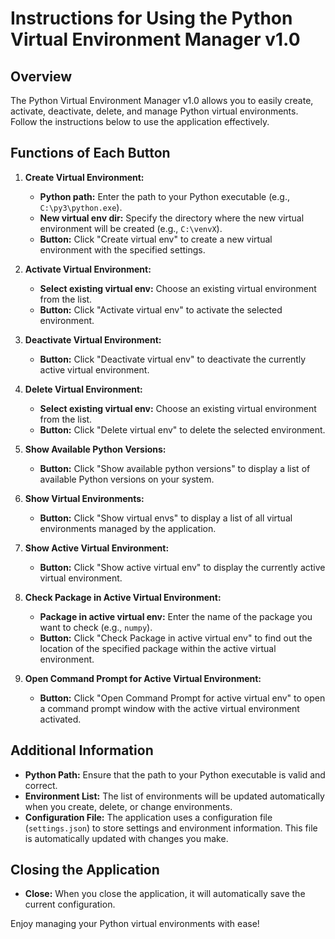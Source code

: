 # Instructions for Using the Python Virtual Environment Manager v1.0

## Overview
The Python Virtual Environment Manager v1.0 allows you to easily create, activate, deactivate, delete, and manage Python virtual environments. Follow the instructions below to use the application effectively.

## Functions of Each Button

1. **Create Virtual Environment:**
   - **Python path:** Enter the path to your Python executable (e.g., `C:\py3\python.exe`).
   - **New virtual env dir:** Specify the directory where the new virtual environment will be created (e.g., `C:\venvX`).
   - **Button:** Click "Create virtual env" to create a new virtual environment with the specified settings.

2. **Activate Virtual Environment:**
   - **Select existing virtual env:** Choose an existing virtual environment from the list.
   - **Button:** Click "Activate virtual env" to activate the selected environment.

3. **Deactivate Virtual Environment:**
   - **Button:** Click "Deactivate virtual env" to deactivate the currently active virtual environment.

4. **Delete Virtual Environment:**
   - **Select existing virtual env:** Choose an existing virtual environment from the list.
   - **Button:** Click "Delete virtual env" to delete the selected environment.

5. **Show Available Python Versions:**
   - **Button:** Click "Show available python versions" to display a list of available Python versions on your system.

6. **Show Virtual Environments:**
   - **Button:** Click "Show virtual envs" to display a list of all virtual environments managed by the application.

7. **Show Active Virtual Environment:**
   - **Button:** Click "Show active virtual env" to display the currently active virtual environment.

8. **Check Package in Active Virtual Environment:**
   - **Package in active virtual env:** Enter the name of the package you want to check (e.g., `numpy`).
   - **Button:** Click "Check Package in active virtual env" to find out the location of the specified package within the active virtual environment.

9. **Open Command Prompt for Active Virtual Environment:**
   - **Button:** Click "Open Command Prompt for active virtual env" to open a command prompt window with the active virtual environment activated.

## Additional Information
- **Python Path:** Ensure that the path to your Python executable is valid and correct.
- **Environment List:** The list of environments will be updated automatically when you create, delete, or change environments.
- **Configuration File:** The application uses a configuration file (`settings.json`) to store settings and environment information. This file is automatically updated with changes you make.

## Closing the Application
- **Close:** When you close the application, it will automatically save the current configuration.

Enjoy managing your Python virtual environments with ease!
